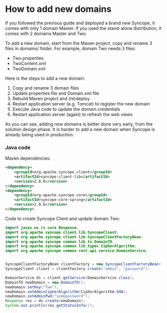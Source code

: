 # How to add new domains

If you followed the previous guide and deployed a brand new Syncope, it comes with only 1 domain Master.  If you used the stand-alone distribution, it comes with 2 domains Master and Two.

To add a new domain, start from the Maven project, copy and rename 3 files in domains/ folder. For example, domain Two needs 3 files:

* Two.properties
* TwoContent.xml
* TwoDomain.xml

Here is the steps to add a new domain:

1. Copy and rename 3 domain files
2. Update properties file and Domain.xml file
3. Rebuild Maven project and (re)deploy
4. Restart application server (e.g. Tomcat) to register the new domain
5. Execute Java code to update the domain credentials
6. Restart application server (again) to refresh the web views

As you can see, adding new domains is better done very early, from the solution design phase. It is harder to add a new domain when Syncope is already being used in production.

### Java code

Maven dependencies:

```xml
<dependency>
	<groupId>org.apache.syncope.client</groupId>
	<artifactId>syncope-client-lib</artifactId>
	<version>2.0.6</version>
</dependency>
<dependency>
	<groupId>org.apache.syncope.core</groupId>
	<artifactId>syncope-core-spring</artifactId>
	<version>2.0.6</version>
</dependency>
```

Code to create Syncope Client and update domain Two:

```java
import javax.ws.rs.core.Response;
import org.apache.syncope.client.lib.SyncopeClient;
import org.apache.syncope.client.lib.SyncopeClientFactoryBean;
import org.apache.syncope.common.lib.to.DomainTO;
import org.apache.syncope.common.lib.types.CipherAlgorithm;
import org.apache.syncope.common.rest.api.service.DomainService;


SyncopeClientFactoryBean clientFactory = new SyncopeClientFactoryBean().setAddress("http://localhost:9080/syncope/rest/");
SyncopeClient client = clientFactory.create("admin", "password");

DomainService ds = client.getService(DomainService.class);
DomainTO newDomain = new DomainTO();
newDomain.setKey("Two");
newDomain.setAdminCipherAlgorithm(CipherAlgorithm.SHA);
newDomain.setAdminPwd("somepassword");
Response res = ds.create(newDomain);
System.out.println(res.getStatusInfo());
```

